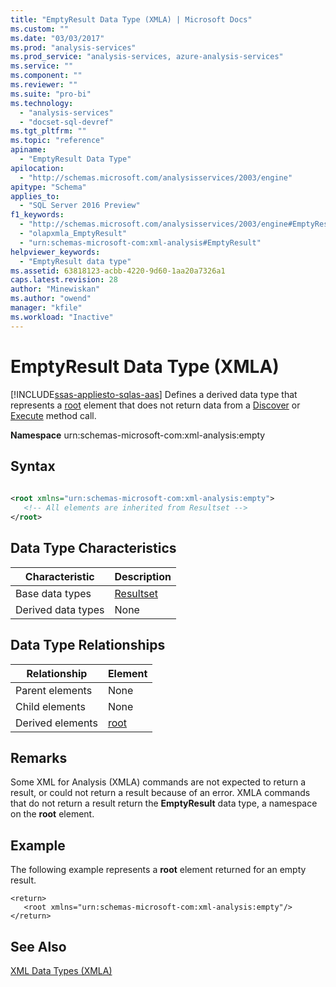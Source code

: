 ```yaml
---
title: "EmptyResult Data Type (XMLA) | Microsoft Docs"
ms.custom: ""
ms.date: "03/03/2017"
ms.prod: "analysis-services"
ms.prod_service: "analysis-services, azure-analysis-services"
ms.service: ""
ms.component: ""
ms.reviewer: ""
ms.suite: "pro-bi"
ms.technology: 
  - "analysis-services"
  - "docset-sql-devref"
ms.tgt_pltfrm: ""
ms.topic: "reference"
apiname: 
  - "EmptyResult Data Type"
apilocation: 
  - "http://schemas.microsoft.com/analysisservices/2003/engine"
apitype: "Schema"
applies_to: 
  - "SQL Server 2016 Preview"
f1_keywords: 
  - "http://schemas.microsoft.com/analysisservices/2003/engine#EmptyResult"
  - "olapxmla_EmptyResult"
  - "urn:schemas-microsoft-com:xml-analysis#EmptyResult"
helpviewer_keywords: 
  - "EmptyResult data type"
ms.assetid: 63818123-acbb-4220-9d60-1aa20a7326a1
caps.latest.revision: 28
author: "Minewiskan"
ms.author: "owend"
manager: "kfile"
ms.workload: "Inactive"
---
```

# EmptyResult Data Type (XMLA)
[!INCLUDE[ssas-appliesto-sqlas-aas](../../../includes/ssas-appliesto-sqlas-aas.md)]
  Defines a derived data type that represents a [root](../../../analysis-services/xmla/xml-elements-properties/root-element-xmla.md) element that does not return data from a [Discover](../../../analysis-services/xmla/xml-elements-methods-discover.md) or [Execute](../../../analysis-services/xmla/xml-elements-methods-execute.md) method call.  
  
 **Namespace** urn:schemas-microsoft-com:xml-analysis:empty  
  
## Syntax  
  
```xml  
  
<root xmlns="urn:schemas-microsoft-com:xml-analysis:empty">  
   <!-- All elements are inherited from Resultset -->  
</root>  
```  
  
## Data Type Characteristics  
  
|Characteristic|Description|  
|--------------------|-----------------|  
|Base data types|[Resultset](../../../analysis-services/xmla/xml-data-types/resultset-data-type-xmla.md)|  
|Derived data types|None|  
  
## Data Type Relationships  
  
|Relationship|Element|  
|------------------|-------------|  
|Parent elements|None|  
|Child elements|None|  
|Derived elements|[root](../../../analysis-services/xmla/xml-elements-properties/root-element-xmla.md)|  
  
## Remarks  
 Some XML for Analysis (XMLA) commands are not expected to return a result, or could not return a result because of an error. XMLA commands that do not return a result return the **EmptyResult** data type, a namespace on the **root** element.  
  
## Example  
 The following example represents a **root** element returned for an empty result.  
  
```  
<return>  
   <root xmlns="urn:schemas-microsoft-com:xml-analysis:empty"/>  
</return>  
```  
  
## See Also  
 [XML Data Types &#40;XMLA&#41;](../../../analysis-services/xmla/xml-data-types/xml-data-types-xmla.md)  
  
  
